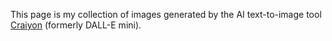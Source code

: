 This page is my collection of images generated by the AI text-to-image tool
<a href="https://www.craiyon.com/">Craiyon</a> (formerly DALL-E mini).
